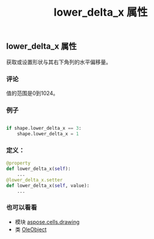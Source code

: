 ﻿---
title: lower_delta_x 属性
second_title: Aspose.Cells for Python via .NET API 参考文献
description:
type: docs
weight: 880
url: /zh/python-net/aspose.cells.drawing/oleobject/lower_delta_x/
is_root: false
---
## lower_delta_x 属性

获取或设置形状与其右下角列的水平偏移量。

### 评论

值的范围是0到1024。

### 例子

```python

if shape.lower_delta_x == 3:
    shape.lower_delta_x = 1

```
### 定义：
```python
@property
def lower_delta_x(self):
    ...
@lower_delta_x.setter
def lower_delta_x(self, value):
    ...
```

### 也可以看看
* 模块 [aspose.cells.drawing](../../)
* 类 [OleObject](/cells/zh/python-net/aspose.cells.drawing/oleobject)

